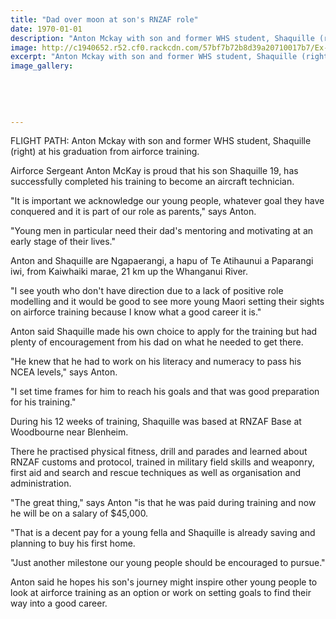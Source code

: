 ```yaml
---
title: "Dad over moon at son's RNZAF role"
date: 1970-01-01
description: "Anton Mckay with son and former WHS student, Shaquille (right) at his graduation from airforce training, Wanganui Chronicle article on 23/8/16..."
image: http://c1940652.r52.cf0.rackcdn.com/57bf7b72b8d39a20710017b7/Ex-Shaquille-McKay-grad-from-airforce-training-23-Aug-2016.jpg
excerpt: "Anton Mckay with son and former WHS student, Shaquille (right) at his graduation from airforce training."
image_gallery:
    
    
    
    
    
---
```


<p><span>FLIGHT PATH: Anton Mckay with son and former WHS student, Shaquille (right) at his graduation from airforce training.</span></p>
<p>Airforce Sergeant Anton McKay is proud that his son Shaquille 19, has successfully completed his training to become an aircraft technician.</p>
<p>"It is important we acknowledge our young people, whatever goal they have conquered and it is part of our role as parents," says Anton.</p>
<p>"Young men in particular need their dad's mentoring and motivating at an early stage of their lives."</p>
<p>Anton and Shaquille are Ngapaerangi, a hapu of Te Atihaunui a Paparangi iwi, from Kaiwhaiki marae, 21 km up the Whanganui River.</p>
<p>"I see youth who don't have direction due to a lack of positive role modelling and it would be good to see more young Maori setting their sights on airforce training because I know what a good career it is."</p>
<p>Anton said Shaquille made his own choice to apply for the training but had plenty of encouragement from his dad on what he needed to get there.</p>
<p>"He knew that he had to work on his literacy and numeracy to pass his NCEA levels," says Anton.</p>
<p>"I set time frames for him to reach his goals and that was good preparation for his training."</p>
<p>During his 12 weeks of training, Shaquille was based at RNZAF Base at Woodbourne near Blenheim.</p>
<p>There he practised physical fitness, drill and parades and learned about RNZAF customs and protocol, trained in military field skills and weaponry, first aid and search and rescue techniques as well as organisation and administration.</p>
<p>"The great thing," says Anton "is that he was paid during training and now he will be on a salary of $45,000.</p>
<p>"That is a decent pay for a young fella and Shaquille is already saving and planning to buy his first home.</p>
<p>"Just another milestone our young people should be encouraged to pursue."</p>
<p>Anton said he hopes his son's journey might inspire other young people to look at airforce training as an option or work on setting goals to find their way into a good career.</p>

